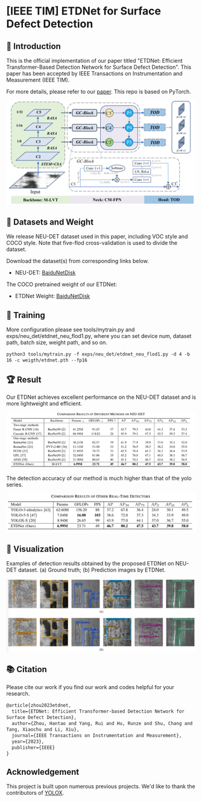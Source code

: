 # [IEEE TIM] ETDNet for Surface Defect Detection

## :loudspeaker: Introduction
This is the official implementation of our paper titled "ETDNet: Efficient Transformer-Based Detection Network for Surface Defect Detection". This paper has been accepted by IEEE Transactions on Instrumentation and Measurement (IEEE TIM). 

For more details, please refer to our [paper](https://ieeexplore.ieee.org/abstract/document/10227321). This repo is based on PyTorch.

<img src="assets/etdnet.png">

## :open_file_folder: Datasets and Weight
We release NEU-DET dataset used in this paper, including VOC style and COCO style. Note that five-flod cross-validation is used to divide the dataset.

Download the dataset(s) from corresponding links below.
 - NEU-DET: [BaiduNetDisk](https://pan.baidu.com/s/1zfnyTZHHtSRq5iR3fNf7HA?pwd=f25o)

The COCO pretrained weight of our ETDNet:
 - ETDNet Weight: [BaiduNetDisk](https://pan.baidu.com/s/1mKfQDkFvCwXdNKhdiFH7FA?pwd=09b0)


## 🚀 Training
More configuration please see tools/mytrain.py and exps/neu_det/etdnet_neu_flod1.py, where you can set device num, dataset path, batch size, weight path, and so on.
```
python3 tools/mytrain.py -f exps/neu_det/etdnet_neu_flod1.py -d 4 -b 16 -c weigth/etdnet.pth --fp16
```

## :trophy: Result
Our ETDNet achieves excellent performance on the NEU-DET dataset and is more lightweight and efficient.

<img src="assets/ETDNet_performance.png">

The detection accuracy of our method is much higher than that of the yolo series.

<img src="assets/ETDNet_yolo.png">

## :ferris_wheel: Visualization

Examples of detection results obtained by the proposed ETDNet on NEU-DET dataset. (a) Ground truth; (b) Prediction images by ETDNet.

<img src="assets/neu_det.png">

## 📚  Citation
Please cite our work if you find our work and codes helpful for your research.
```
@article{zhou2023etdnet,
  title={ETDNet: Efficient Transformer-based Detection Network for Surface Defect Detection},
  author={Zhou, Hantao and Yang, Rui and Hu, Runze and Shu, Chang and Tang, Xiaochu and Li, Xiu},
  journal={IEEE Transactions on Instrumentation and Measurement},
  year={2023},
  publisher={IEEE}
}
```

## Acknowledgement

This project is built upon numerous previous projects. We'd like to thank the contributors of [YOLOX](https://github.com/Megvii-BaseDetection/YOLOX).

